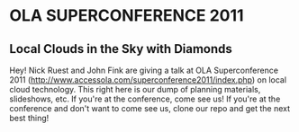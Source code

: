 OLA SUPERCONFERENCE 2011
========================

Local Clouds in the Sky with Diamonds
-------------------------------------

Hey! Nick Ruest and John Fink are giving a talk at OLA Superconference 2011 (http://www.accessola.com/superconference2011/index.php) on local cloud technology.
This right here is our dump of planning materials, slideshows, etc. If you're at the conference, come see us! If you're at the conference and don't want to come see us, clone our repo and get the next best thing!

